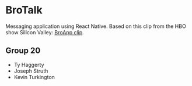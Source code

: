 # BroTalk

Messaging application using React Native. Based on this clip from the HBO show Silicon Valley: [BroApp clip](https://www.youtube.com/watch?v=OVoFzu-vH4o).

## Group 20
* Ty Haggerty
* Joseph Struth
* Kevin Turkington
